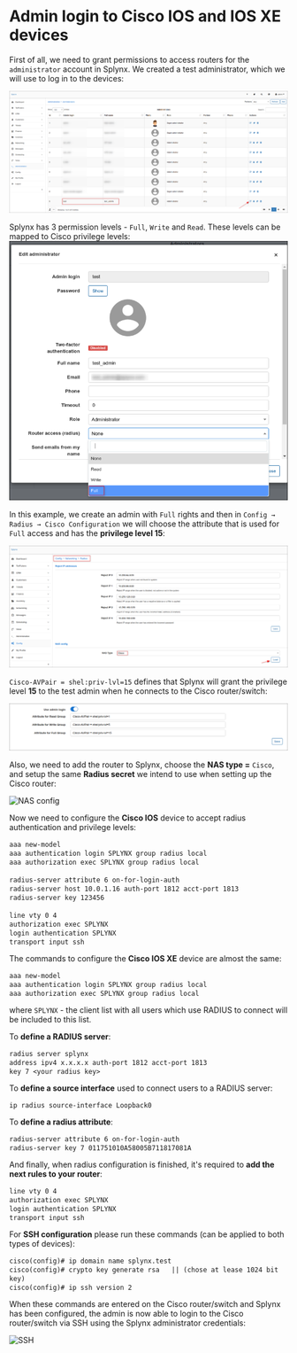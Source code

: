 Admin login to Cisco IOS and IOS XE devices
==========

First of all, we need to grant permissions to access routers for the `administrator` account in Splynx. We created a test administrator, which we will use to log in to the devices:

![Administrators](administrators.png)


Splynx has 3 permission levels - `Full`, `Write` and `Read`. These levels can be mapped to Cisco privilege levels:
![Edit administrator](cisco_admin_2.png)

In this example, we create an admin with `Full` rights and then in `Config → Radius → Cisco Configuration` we will choose the attribute that is used for `Full` access and has the **privilege level 15**:

![NAS config](cisco_admin_3.png)

`Cisco-AVPair = shel:priv-lvl=15` defines that Splynx will grant the privilege level **15** to the test admin when he connects to the Cisco router/switch:

![](cisco_admin_4.png)

Also, we need to add the router to Splynx, choose the **NAS type =** `Cisco`, and setup the same **Radius secret** we intend to use when setting up the Cisco router:

![NAS config](cisco_admin_6.png)

Now we need to configure the **Cisco IOS** device to accept radius authentication and privilege levels:

```
aaa new-model
aaa authentication login SPLYNX group radius local
aaa authorization exec SPLYNX group radius local

radius-server attribute 6 on-for-login-auth
radius-server host 10.0.1.16 auth-port 1812 acct-port 1813
radius-server key 123456

line vty 0 4
authorization exec SPLYNX
login authentication SPLYNX
transport input ssh

```
The commands to configure the **Cisco IOS XE** device are almost the same:

```
aaa new-model
aaa authentication login SPLYNX group radius local
aaa authorization exec SPLYNX group radius local

```
where `SPLYNX` - the client list with all users which use RADIUS to connect will be included to this list.

To **define a RADIUS server**:

```
radius server splynx
address ipv4 x.x.x.x auth-port 1812 acct-port 1813
key 7 <your radius key>

```

To **define a source interface** used to connect users to a RADIUS server:

```
ip radius source-interface Loopback0

```

To **define a radius attribute**:

```
radius-server attribute 6 on-for-login-auth
radius-server key 7 011751010A58005B711817081A

```

And finally, when radius configuration is finished, it's required to **add the next rules to your router**:

```
line vty 0 4
authorization exec SPLYNX
login authentication SPLYNX
transport input ssh
```

For **SSH configuration** please run these commands (can be applied to both types of devices):

```
cisco(config)# ip domain name splynx.test
cisco(config)# crypto key generate rsa   || (chose at lease 1024 bit key)
cisco(config)# ip ssh version 2
```

When these commands are entered on the Cisco router/switch and Splynx has been configured, the admin is now able to login to the Cisco router/switch via SSH using the Splynx administrator credentials:

![SSH](cisco_admin_5.png)

